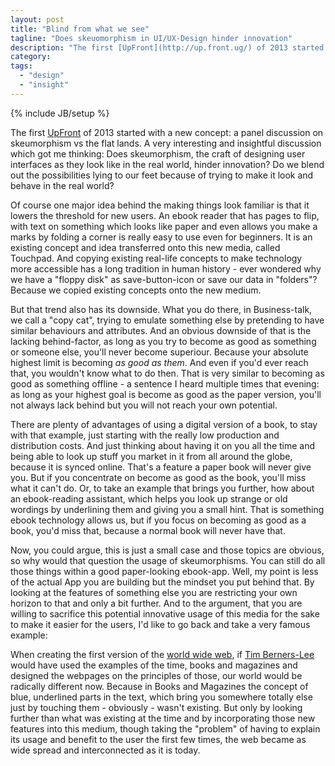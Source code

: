 ```yaml
---
layout: post
title: "Blind from what we see"
tagline: "Does skeuomorphism in UI/UX-Design hinder innovation"
description: "The first [UpFront](http://up.front.ug/) of 2013 started with a new concept: a panel discussion on skeumorphism vs the flat lands. A very interesting and insightful discussion which got me thinking: Does skeumorphism, the craft of designing user interfaces as they look like in the real world, hinder innovation? Do we blend out the possibilities lying to our feet because of trying to make it look and behave in the real world?"
category: 
tags: 
  - "design"
  - "insight"
---
```

{% include JB/setup %}

The first [UpFront](http://up.front.ug/) of 2013 started with a new concept: a panel discussion on skeumorphism vs the flat lands. A very interesting and insightful discussion which got me thinking: Does skeumorphism, the craft of designing user interfaces as they look like in the real world, hinder innovation? Do we blend out the possibilities lying to our feet because of trying to make it look and behave in the real world?

Of course one major idea behind the making things look familiar is that it lowers the threshold for new users. An ebook reader that has pages to flip, with text on something which looks like paper and even allows you make a marks by folding a corner is really easy to use even for beginners. It is an existing concept and idea transferred onto this new media, called Touchpad. And copying existing real-life concepts to make technology more accessible has a long tradition in human history - ever wondered why we have a "floppy disk" as save-button-icon or save our data in "folders"? Because we copied existing concepts onto the new medium.

But that trend also has its downside. What you do there, in Business-talk, we call a "copy cat", trying to emulate something else by pretending to have similar behaviours and attributes. And an obvious downside of that is the lacking behind-factor, as long as you try to become as good as something or someone else, you'll never become superiour. Because your absolute highest limit is becoming *as good as them*. And even if you'd ever reach that, you wouldn't know what to do then. That is very similar to becoming as good as something offline - a sentence I heard multiple times that evening: as long as your highest goal is become as good as the paper version, you'll not always lack behind but you will not reach your own potential.

There are plenty of advantages of using a digital version of a book, to stay with that example, just starting with the really low production and distribution costs. And just thinking about having it on you all the time and being able to look up stuff you market in it from all around the globe, because it is synced online. That's a feature a paper book will never give you. But if you concentrate on become as good as the book, you'll miss what it can't do. Or, to take an example that brings you further, how about an ebook-reading assistant, which helps you look up strange or old wordings by underlining them and giving you a small hint. That is something ebook technology allows us, but if you focus on becoming as good as a book, you'd miss that, because a normal book will never have that.

Now, you could argue, this is just a small case and those topics are obvious, so why would that question the usage of skeumorphisms. You can still do all those things within a good paper-looking ebook-app. Well, my point is less of the actual App you are building but the mindset you put behind that. By looking at the features of something else you are restricting your own horizon to that and only a bit further. And to the argument, that you are willing to sacrifice this potential innovative usage of this media for the sake to make it easier for the users, I'd like to go back and take a very famous example:

When creating the first version of the [world wide web](http://en.wikipedia.org/wiki/World_Wide_Web), if [Tim Berners-Lee](http://en.wikipedia.org/wiki/Tim_Berners-Lee) would have used the examples of the time, books and magazines and designed the webpages on the principles of those, our world would be radically different now. Because in Books and Magazines the concept of blue, underlined parts in the text, which bring you somewhere totally else just by touching them - obviously - wasn't existing. But only by looking further than what was existing at the time and by incorporating those new features into this medium, though taking the "problem" of having to explain its usage and benefit to the user the first few times, the web became as wide spread and interconnected as it is today.
